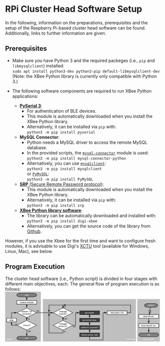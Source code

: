 # RPi Cluster Head Software Setup #

In the following, information on the preparations, prerequisites and the setup of the Raspberry Pi-based cluster head software can be found.
Additionally, links to further information are given.


## Prerequisites ##

* Make sure you have Python 3 and the required packeges (i.e., `pip` and `libmysqlclient`) installed:  
    `sudo apt install python3-dev python3-pip default-libmysqlclient-dev`  
    (Note: the XBee Python library is currently only compatible with Python 3.)

* The following software components are required to run XBee Python applications:
    * [**PySerial 3**](https://pyserial.readthedocs.io/en/latest/pyserial.html):
        * For authentication of BLE devices.
        * This module is automatically downloaded when you install the XBee Python library.
        * Alternatively, it can be installed via `pip` with:  
            `python3 -m pip install pyserial`
    * **MySQL Connector**:
        * Python needs a MySQL driver to access the remote MySQL database.
        * In the provided scripts, the [`mysql-connector`](https://dev.mysql.com/doc/connector-python/en/connector-python-installation-binary.html) module is used:  
            `python3 -m pip install mysql-connector-python`
        * Alternatively, you can use [`mysqlclient`](https://pypi.org/project/mysqlclient/):  
            `python3 -m pip install mysqlclient`  
            or [`PyMySQL`](https://pypi.org/project/PyMySQL/):  
            `python3 -m pip install PyMySQL`
    * [**SRP** (Secure Remote Password protocol)](https://pypi.org/project/srp/):
        * This module is automatically downloaded when you install the XBee Python library.
        * Alternatively, it can be installed via `pip` with:  
            `python3 -m pip install srp`
    * [**XBee Python library software**](https://xbplib.readthedocs.io/en/latest/):
        * The library can be automatically downloaded and installed with:  
            `python3 -m pip install digi-xbee`
        * Alternatively, you can get the source code of the library from [Github](https://github.com/digidotcom/xbee-python).

However, if you use the Xbee for the first time and want to configure fresh modules, it is advisable to use Digi's [XCTU](https://www.digi.com/products/embedded-systems/digi-xbee/digi-xbee-tools/xctu) tool (available for Windows, Linux, Mac), see below.


## Program Execution

The cluster head software (i.e., Python script) is divided in four stages with different main objectives, each.
The general flow of program execution is as follows:  
![Cluster Head Flowchart](../../media/flowchart/ftdca_flowchart-ch.svg)
